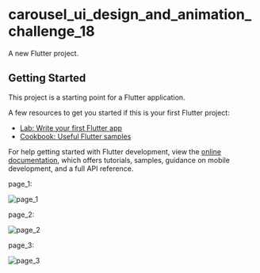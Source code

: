 # carousel_ui_design_and_animation_challenge_18

A new Flutter project.

## Getting Started

This project is a starting point for a Flutter application.

A few resources to get you started if this is your first Flutter project:

- [Lab: Write your first Flutter app](https://docs.flutter.dev/get-started/codelab)
- [Cookbook: Useful Flutter samples](https://docs.flutter.dev/cookbook)

For help getting started with Flutter development, view the
[online documentation](https://docs.flutter.dev/), which offers tutorials,
samples, guidance on mobile development, and a full API reference.


page_1:


![page_1](https://github.com/VITianLalit/Carousel_UI_Design_Challenge_18.github.io/assets/98540540/8db5f8bf-1fd3-4a88-ab1e-69e4aa7fd6a4)



page_2:


![page_2](https://github.com/VITianLalit/Carousel_UI_Design_Challenge_18.github.io/assets/98540540/a5b04634-cb2d-4ed3-88c3-bcd12f83ca91)


page_3:



![page_3](https://github.com/VITianLalit/Carousel_UI_Design_Challenge_18.github.io/assets/98540540/986bdf4f-9523-42cb-857f-a773e8f20e68)

